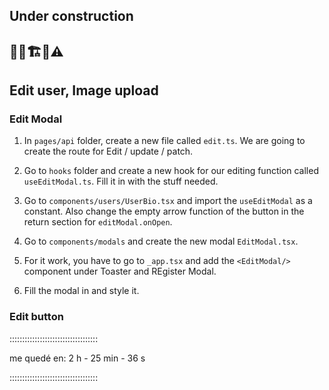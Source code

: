 ## Under construction

## 👷‍♂️🏗️🚧⚠️

## Edit user, Image upload

### Edit Modal

1. In `pages/api` folder, create a new file called `edit.ts`. We are going to create the route for Edit / update / patch.

2. Go to `hooks` folder and create a new hook for our editing function called `useEditModal.ts`. Fill it in with the stuff needed.

3. Go to `components/users/UserBio.tsx` and import the `useEditModal` as a constant. Also change the empty arrow function of the button in the return section for `editModal.onOpen`.

4. Go to `components/modals` and create the new modal `EditModal.tsx`.

5. For it work, you have to go to `_app.tsx` and add the `<EditModal/>` component under Toaster and REgister Modal.

6. Fill the modal in and style it.

### Edit button

:::::::::::::::::::::::::::::::::::

me quedé en: 2 h - 25 min - 36 s

:::::::::::::::::::::::::::::::::::
